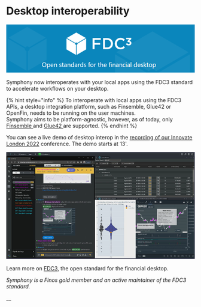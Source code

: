 # Desktop interoperability

![](<../../.gitbook/assets/image (3) (1).png>)

Symphony now interoperates with your local apps using the FDC3 standard to accelerate workflows on your desktop.

{% hint style="info" %}
To interoperate with local apps using the FDC3 APIs, a desktop integration platform, such as Finsemble, Glue42 or OpenFin, needs to be running on the user machines.\
Symphony aims to be platform-agnostic, however, as of today, only [Finsemble ](https://cosaic.io/finsemble/)and [Glue42 ](https://glue42.com/enterprise/)are supported.
{% endhint %}



You can see a live demo of desktop interop in the [recording of our Innovate London 2022](https://innovate.symphony.com/videos/3447) conference. The demo starts at 13'.

![Innovate London 2022](<../../.gitbook/assets/image (3).png>)

Learn more on [FDC3](https://fdc3.finos.org/), the open standard for the financial desktop.

_Symphony is a Finos gold member and an active maintainer of the FDC3 standard._

__
